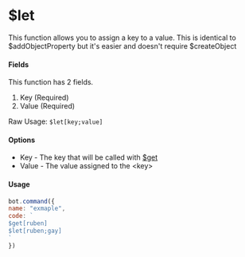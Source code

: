 # $let

This function allows you to assign a key to a value. This is identical to $addObjectProperty but it's easier and doesn't require $createObject

#### Fields

This function has 2 fields.

1. Key \(Required\)
2. Value \(Required\)

Raw Usage: `$let[key;value]`

#### Options

* Key - The key that will be called with [$get](usdget.md)
* Value - The value assigned to the &lt;key&gt;

#### Usage

```javascript
bot.command({
name: "exmaple",
code: `
$get[ruben]
$let[ruben;gay]
`
})
```


